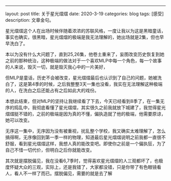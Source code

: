 ---
layout: post
title: 关于星光熠熠
date: 2020-3-19
categories: blog
tags: [感受]
description: 文章金句。



星光熠熠这个人在出场时候伴随着浓浓的苏联风格，一度让我以为这是黑暗童话，事实也确实，很黑暗，星光熠熠的极端是我无法理解的，她出场就是2集，但也早早洗白了。

本以为没有什么大问题了，直到25,26集，他卷土重来了，妄图改变历史恢复到她之前的那种统治，这种极端的做法对于一个喜欢MLP中每一个角色，每一个故事的人来说，毁灭一切，就是毁灭我心中的一片美好，

但MLP是童话，历史不会被改变，星光熠熠最后也认识到了自己的问题，她被洗白了，这是第4季的时候，之后我整整3天一集也没看，我实在无法理解这种极端的人，在洗白之后还能占有之后如此大的戏份。

本想此结束，但对MLP的坚持让我继续看了下去，今天已经看到8季了，在一集无序的捣乱中，我彻底看懂了星光熠熠，其实很久之前我就放下城建了，我觉得星光熠熠挺不错的，之前的极端是因为真的不懂，偏执造就了他的极端，他需要原谅，她可以改变。

无序这一集中，无序因为没有被重视，扰乱整个学校，我又确实太难理解了，怎么搞得啊，无序像回到第一季一样的物理，知道最后星光熠熠说明之前我都一直很不舒服，看到星光熠熠这样，我想人真的能改变吧。即使你之前是一个偏执狂，为了自己不惜一切代价，但明白之后你就能改变。

其次就是摆脱偏见，我在没看6,7季时，觉得喜欢星光熠熠的人三观都坏了，也极度怀疑大众的三观，实际上，还是我错了，大家都没错，只是你带了有色眼镜看人，看人不一样了而已。摆脱偏见，需要的就是去了解

